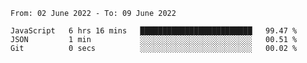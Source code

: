 <!--START_SECTION:waka-->

```text
From: 02 June 2022 - To: 09 June 2022

JavaScript   6 hrs 16 mins   █████████████████████████   99.47 %
JSON         1 min           ░░░░░░░░░░░░░░░░░░░░░░░░░   00.51 %
Git          0 secs          ░░░░░░░░░░░░░░░░░░░░░░░░░   00.02 %
```

<!--END_SECTION:waka-->
